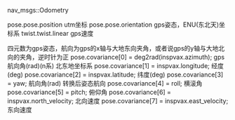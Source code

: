 

nav_msgs::Odometry

pose.pose.position utm坐标 pose.pose.orientation gps姿态，ENU(东北天)坐标系 twist.twist.linear gps速度

四元数为gps姿态，航向为gps的x轴与大地东向夹角，或者说gps的y轴与大地北向的夹角，逆时针为正 pose.covariance[0] = deg2rad(inspvax.azimuth); gps航向角(rad)(n系) 北东地坐标系 pose.covariance[1] = inspvax.longitude; 经度(deg) pose.covariance[2] = inspvax.latitude; 纬度(deg) pose.covariance[3] = yaw; 航向角(rad) 转换后姿态航向 pose.covariance[4] = roll; 横滚角 pose.covariance[5] = pitch; 俯仰角 pose.covariance[6] = inspvax.north_velocity; 北向速度 pose.covariance[7] = inspvax.east_velocity; 东向速度

